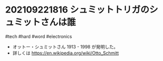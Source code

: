 # 202109221816 シュミットトリガのシュミットさんは誰

#tech #hard #word #electronics


- オットー・シュミットさん 1913 - 1998 が発明した。
- 詳しくは <https://en.wikipedia.org/wiki/Otto_Schmitt>
